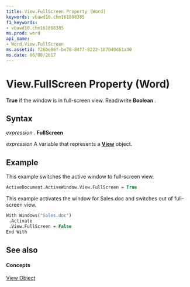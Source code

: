 ```yaml
---
title: View.FullScreen Property (Word)
keywords: vbawd10.chm161808385
f1_keywords:
- vbawd10.chm161808385
ms.prod: word
api_name:
- Word.View.FullScreen
ms.assetid: f26be86f-be78-84f7-8222-187040d61a40
ms.date: 06/08/2017
---
```



# View.FullScreen Property (Word)

 **True** if the window is in full-screen view. Read/write **Boolean** .


## Syntax

 _expression_ . **FullScreen**

 _expression_ A variable that represents a **[View](view-object-word.md)** object.


## Example

This example switches the active window to full-screen view.


```vb
ActiveDocument.ActiveWindow.View.FullScreen = True
```

This example activates the window for Sales.doc and switches out of full-screen view.




```vb
With Windows("Sales.doc") 
 .Activate 
 .View.FullScreen = False 
End With
```


## See also


#### Concepts


[View Object](view-object-word.md)

